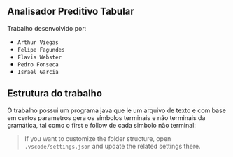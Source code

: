 ## Analisador Preditivo Tabular

Trabalho desenvolvido por:
- `Arthur Viegas`
- `Felipe Fagundes`
- `Flavia Webster`
- `Pedro Fonseca`
- `Israel Garcia`

## Estrutura do trabalho

O trabalho possui um programa java que le um arquivo de texto e com base em certos parametros gera os símbolos terminais e não terminais da gramática, tal como o first e follow de cada simbolo não terminal:

> If you want to customize the folder structure, open `.vscode/settings.json` and update the related settings there.
